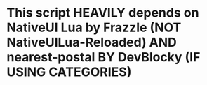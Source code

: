 # This script HEAVILY depends on NativeUI Lua by FrazzIe (NOT NativeUILua-Reloaded) AND nearest-postal BY DevBlocky (IF USING CATEGORIES)
